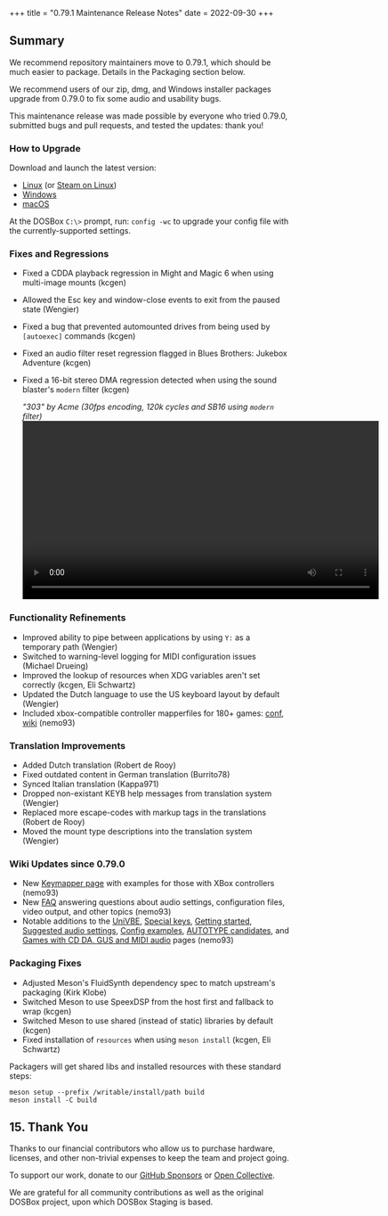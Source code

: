 +++
title = "0.79.1 Maintenance Release Notes"
date = 2022-09-30
+++

## Summary

We recommend repository maintainers move to 0.79.1, which should be much easier to package. Details in the Packaging section below.

We recommend users of our zip, dmg, and Windows installer packages upgrade from 0.79.0 to fix some audio and usability bugs.

This maintenance release was made possible by everyone who tried 0.79.0, submitted bugs and pull requests, and tested the updates: thank you!

### How to Upgrade

Download and launch the latest version:

- [Linux](/downloads/linux/) (or [Steam on Linux](/downloads/linux#steam))
- [Windows](/downloads/windows/)
- [macOS](/downloads/macos/)

At the DOSBox `C:\>` prompt, run: `config -wc` to upgrade your config file with the currently-supported settings.

### Fixes and Regressions

- Fixed a CDDA playback regression in Might and Magic 6 when using multi-image mounts (kcgen)
- Allowed the Esc key and window-close events to exit from the paused state (Wengier)
- Fixed a bug that prevented automounted drives from being used by `[autoexec]` commands (kcgen)
- Fixed an audio filter reset regression flagged in Blues Brothers: Jukebox Adventure (kcgen)
- Fixed a 16-bit stereo DMA regression detected when using the sound blaster's `modern` filter (kcgen)

    _"303" by Acme (30fps encoding, 120k cycles and SB16 using `modern` filter)_
    <video controls width=640><source src="/79-1-sb16-modern.mp4" type="video/mp4">Your browser does not support the <code>video</code> element.</video>

### Functionality Refinements

- Improved ability to pipe between applications by using `Y:` as a temporary path (Wengier)
- Switched to warning-level logging for MIDI configuration issues (Michael Drueing)
- Improved the lookup of resources when XDG variables aren't set correctly (kcgen, Eli Schwartz)
- Updated the Dutch language to use the US keyboard layout by default (Wengier)
- Included xbox-compatible controller mapperfiles for 180+ games: [conf](https://github.com/dosbox-staging/dosbox-staging/pull/1977), [wiki](https://github.com/dosbox-staging/dosbox-staging/wiki/Keymapper) (nemo93)

### Translation Improvements

- Added Dutch translation (Robert de Rooy)
- Fixed outdated content in German translation (Burrito78)
- Synced Italian translation (Kappa971)
- Dropped non-existant KEYB help messages from translation system (Wengier)
- Replaced more escape-codes with markup tags in the translations (Robert de Rooy)
- Moved the mount type descriptions into the translation system (Wengier)

### Wiki Updates since 0.79.0

- New [Keymapper page](https://github.com/dosbox-staging/dosbox-staging/wiki/Keymapper) with examples for those with XBox controllers (nemo93)
- New [FAQ](https://github.com/dosbox-staging/dosbox-staging/wiki/Frequently-Asked-Questions) answering questions about audio settings, configuration files, video output, and other topics (nemo93)
- Notable additions to the [UniVBE](https://github.com/dosbox-staging/dosbox-staging/wiki/UniVBE),
 [Special keys](https://github.com/dosbox-staging/dosbox-staging/wiki/Special-Keys),
 [Getting started](https://github.com/dosbox-staging/dosbox-staging/wiki/Get-Started),
 [Suggested audio settings](https://github.com/dosbox-staging/dosbox-staging/wiki/Audio-configuration-recommendations),
 [Config examples](https://github.com/dosbox-staging/dosbox-staging/wiki/Config-file-examples),
 [AUTOTYPE candidates](https://github.com/dosbox-staging/dosbox-staging/wiki/AUTOTYPE-Candidates),
 and [Games with CD DA, GUS and MIDI audio](https://github.com/dosbox-staging/dosbox-staging/wiki/Games-with-CD-DA,-GUS-and-MIDI-audio) pages (nemo93)

### Packaging Fixes

- Adjusted Meson's FluidSynth dependency spec to match upstream's packaging (Kirk Klobe)
- Switched Meson to use SpeexDSP from the host first and fallback to wrap (kcgen)
- Switched Meson to use shared (instead of static) libraries by default (kcgen)
- Fixed installation of `resources` when using `meson install` (kcgen, Eli Schwartz)

Packagers will get shared libs and installed resources with these standard steps:

```shell
meson setup --prefix /writable/install/path build
meson install -C build
```

##  15. <a name='ThankYou'></a>Thank You


Thanks to our financial contributors who allow us to purchase 
hardware, licenses, and other non-trivial expenses to keep the team 
and project going.

To support our work, donate to our [GitHub Sponsors](https://github.com/sponsors/dosbox-staging) or
[Open Collective](https://opencollective.com/dosbox-staging).

We are grateful for all community contributions as well as the 
original DOSBox project, upon which DOSBox Staging is based.
